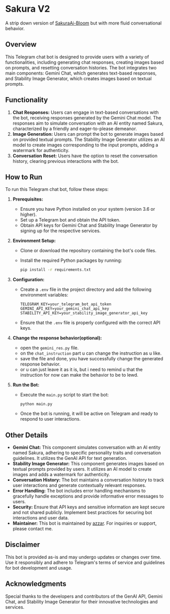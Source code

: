 # Sakura V2

A strip down version of [SakuraAi-Bloom](https://github.com/1999AZZAR/sakuraAI_Bloom) but with more fluid conversational behavior.

## Overview

This Telegram chat bot is designed to provide users with a variety of functionalities, including generating chat responses, creating images based on prompts, and resetting conversation histories. The bot integrates two main components: Gemini Chat, which generates text-based responses, and Stability Image Generator, which creates images based on textual prompts.

## Functionality

1. **Chat Responses:** Users can engage in text-based conversations with the bot, receiving responses generated by the Gemini Chat model. The responses aim to simulate conversation with an AI entity named Sakura, characterized by a friendly and eager-to-please demeanor.
2. **Image Generation:** Users can prompt the bot to generate images based on provided textual prompts. The Stability Image Generator utilizes an AI model to create images corresponding to the input prompts, adding a watermark for authenticity.
3. **Conversation Reset:** Users have the option to reset the conversation history, clearing previous interactions with the bot.

## How to Run

To run this Telegram chat bot, follow these steps:

1. **Prerequisites:**
   - Ensure you have Python installed on your system (version 3.6 or higher).
   - Set up a Telegram bot and obtain the API token.
   - Obtain API keys for Gemini Chat and Stability Image Generator by signing up for the respective services.

2. **Environment Setup:**
   - Clone or download the repository containing the bot's code files.
   - Install the required Python packages by running:

     ```sh
     pip install -r requirements.txt
     ```

3. **Configuration:**
   - Create a `.env` file in the project directory and add the following environment variables:

     ```text
     TELEGRAM_KEY=your_telegram_bot_api_token
     GEMINI_API_KEY=your_gemini_chat_api_key
     STABILITY_API_KEY=your_stability_image_generator_api_key
     ```

   - Ensure that the `.env` file is properly configured with the correct API keys.

4. **Change the response behavior(optional):**
   - open the `gemini_res.py` file.
   - on the `chat_instruction` part u can change the instruction as u like.
   - save the file and done, you have successfully change the generated response behavior.
   - or u can just leave it as it is, but i need to remind u that the instruction for now can make the behavior to be to lewd.

5. **Run the Bot:**
   - Execute the `main.py` script to start the bot:

     ```text
     python main.py
     ```

   - Once the bot is running, it will be active on Telegram and ready to respond to user interactions.

## Other Details

- **Gemini Chat:** This component simulates conversation with an AI entity named Sakura, adhering to specific personality traits and conversation guidelines. It utilizes the GenAI API for text generation.
- **Stability Image Generator:** This component generates images based on textual prompts provided by users. It utilizes an AI model to create images and adds a watermark for authenticity.
- **Conversation History:** The bot maintains a conversation history to track user interactions and generate contextually relevant responses.
- **Error Handling:** The bot includes error handling mechanisms to gracefully handle exceptions and provide informative error messages to users.
- **Security:** Ensure that API keys and sensitive information are kept secure and not shared publicly. Implement best practices for securing bot interactions and user data.
- **Maintainer:** This bot is maintained by [azzar](https://github.com/1999AZZAR/). For inquiries or support, please contact me.

## Disclaimer

This bot is provided as-is and may undergo updates or changes over time. Use it responsibly and adhere to Telegram's terms of service and guidelines for bot development and usage.

## Acknowledgments

Special thanks to the developers and contributors of the GenAI API, Gemini Chat, and Stability Image Generator for their innovative technologies and services.
